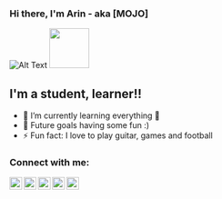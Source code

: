 ### Hi there, I'm Arin - aka [MOJO] 

![Alt Text](https://media.giphy.com/media/QTaNqfIczYL0iY4udO/giphy.gif)
<img src="https://media.giphy.com/media/QTaNqfIczYL0iY4udO/giphy.gif" width="70" height="70" />


## I'm a student, learner!!


- 🌱 I’m currently learning everything 🤣
- 🥅 Future goals having some fun :)
- ⚡ Fun fact: I love to play guitar, games and football



### Connect with me:

[<img align="left" alt="Arin chowdhury | YouTube" width="22px" src="https://cdn.jsdelivr.net/npm/simple-icons@v3/icons/youtube.svg" />][youtube]
[<img align="left" alt="Arin chowdhury | Twitter" width="22px" src="https://cdn.jsdelivr.net/npm/simple-icons@v3/icons/twitter.svg" />][twitter]
[<img align="left" alt="Arin chowdhury | LinkedIn" width="22px" src="https://cdn.jsdelivr.net/npm/simple-icons@v3/icons/linkedin.svg" />][linkedin]
[<img align="left" alt="Arin chowdhury | Instagram" width="22px" src="https://cdn.jsdelivr.net/npm/simple-icons@v3/icons/instagram.svg" />][instagram]
[<img align="left" alt="Arin chowdhury | Facebook" width="22px" src="https://cdn.jsdelivr.net/npm/simple-icons@v3/icons/facebook.svg" />][facebook]

<br />
<br />
<br />


[twitter]: https://twitter.com/ChowdhuryArin
[youtube]: https://www.youtube.com/channel/UCzu9qrqXcTTGNAPRQbrA3wg
[instagram]: https://instagram.com/arin__chowdhury
[linkedin]: https://www.linkedin.com/in/arin-chowdhury-9529591a0/
[facebook]: https://www.facebook.com/arin.chowdhury.12
